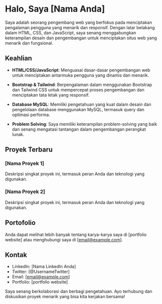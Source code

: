 # Halo, Saya [Nama Anda]

Saya adalah seorang pengembang web yang berfokus pada menciptakan pengalaman pengguna yang menarik dan responsif. Dengan latar belakang dalam HTML, CSS, dan JavaScript, saya senang menggabungkan keterampilan desain dan pengembangan untuk menciptakan situs web yang menarik dan fungsional.

## Keahlian

- **HTML/CSS/JavaScript**: Menguasai dasar-dasar pengembangan web untuk menciptakan antarmuka pengguna yang dinamis dan menarik.

- **Bootstrap & Tailwind**: Berpengalaman dalam menggunakan Bootstrap dan Tailwind CSS untuk mempercepat proses pengembangan dan menciptakan tata letak yang responsif.

- **Database MySQL**: Memiliki pengetahuan yang kuat dalam desain dan pengelolaan database menggunakan MySQL, termasuk query dan optimasi performa.

- **Problem Solving**: Saya memiliki keterampilan problem-solving yang baik dan senang mengatasi tantangan dalam pengembangan perangkat lunak.

## Proyek Terbaru

### [Nama Proyek 1]
Deskripsi singkat proyek ini, termasuk peran Anda dan teknologi yang digunakan.

### [Nama Proyek 2]
Deskripsi singkat proyek ini, termasuk peran Anda dan teknologi yang digunakan.

## Portofolio

Anda dapat melihat lebih banyak tentang karya-karya saya di [portfolio website] atau menghubungi saya di [email@example.com].

## Kontak

- LinkedIn: [Nama LinkedIn Anda]
- Twitter: [@UsernameTwitter]
- Email: [email@example.com]
- Portfolio: [portfolio website]

Saya senang berkolaborasi dan berbagi pengetahuan. Ayo terhubung dan diskusikan proyek menarik yang bisa kita kerjakan bersama!
